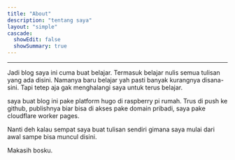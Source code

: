 ```yaml
---
title: "About"
description: "tentang saya"
layout: "simple"
cascade:
  showEdit: false
  showSummary: true
---
```


----------
Jadi blog saya ini cuma buat belajar.
Termasuk belajar nulis semua tulisan yang ada disini.
Namanya baru belajar yah pasti banyak kurangnya disana-sini.
Tapi tetep aja gak menghalangi saya untuk terus belajar.

saya buat blog ini pake platform hugo di raspberry pi rumah.
Trus di push ke github, publishnya biar bisa di akses pake domain pribadi, saya pake cloudflare worker pages.

Nanti deh kalau sempat saya buat tulisan sendiri gimana saya mulai dari awal sampe bisa muncul disini.

Makasih bosku.
